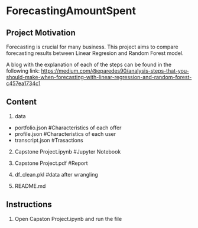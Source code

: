 # ForecastingAmountSpent

## Project Motivation
Forecasting is crucial for many business. This project aims to compare forecasting results between Linear Regresion and Random Forest model.

A blog with the explanation of each of the steps can be found in the following link: https://medium.com/@eparedes90/analysis-steps-that-you-should-make-when-forecasting-with-linear-regression-and-random-forest-c457ea1734c1

## Content

1. data
- portfolio.json #Characteristics of each offer
- profile.json #Characteristics of each user
- transcript.json #Trasactions

2. Capstone Project.ipynb #Jupyter Notebook

3. Capstone Project.pdf #Report

4. df_clean.pkl #data after wrangling

5. README.md

## Instructions
1. Open Capston Project.ipynb and run the file
